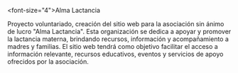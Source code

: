 <font-size="4">Alma Lactancia</font> 


Proyecto voluntariado, creación del sitio web para la asociación sin ánimo de lucro "Alma Lactancia". 
Esta organización se dedica a apoyar y promover la lactancia materna, brindando recursos, información y 
acompañamiento a madres y familias. El sitio web tendrá como objetivo facilitar el acceso a información relevante,
recursos educativos, eventos y servicios de apoyo ofrecidos por la asociación.
